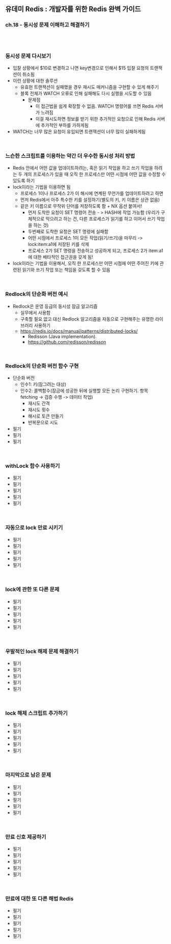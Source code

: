 ## 유데미 Redis : 개발자를 위한 Redis 완벽 가이드
### ch.18 - 동시성 문제 이해하고 해결하기

<br>
<br>


### 동시성 문제 다시보기
* 입찰 상황에서 $10로 변경하고 나면 key변경으로 인해서 $15 입찰 요청의 트랜잭션이 취소됨
* 이런 상황에 대한 솔루션
  * 유효헌 트랜잭션이 실패했을 경우 재시도 매커니즘을 구현할 수 있게 해주기
  * 블록 전체가 WATCH 오류로 인해 실패해도 다시 실행을 시도할 수 있음
    * 문제점
      * 이 접근법을 쉽게 확장할 수 없음. WATCH 명령어를 쓰면 Redis 서버가 느려짐
      * 이걸 재시도하면 정보를 받기 위한 추가적인 요청으로 인해 Redis 서버에 추가적인 부하를 가하게됨
* WATCH는 너무 많은 요청이 유입되면 트랜잭션이 너무 많이 실패하게됨


<br>


### 느슨한 스크립트를 이용하는 약간 더 우수한 동시성 처리 방법
* Redis 안에서 어떤 값을 업데이트하려는, 혹은 읽기 작업을 하고 쓰기 작업을 하려는 두 개의 프로세스가 있을 때 오직 한 프로세스만 어떤 시점에 어떤 값을 수정할 수 있도록 하기
* lock이라는 기법을 이용하면 됨
  * 프로세스 1이나 프로세스 2가 이 해시에 연계된 무언가를 업데이트하려고 하면
  * 먼저 Redis에서 아주 특수한 키를 설정하기(별도의 키, 키 이름은 상관 없음)
  * 같은 키 이름으로 무작위 단어를 저장하도록 함 + NX 옵션 붙여서!
    * 먼저 도착한 요청이 SET 명령어 전송 - > HASH에 작업 가능함 (우리가 구체적으로 막으려고 하는 건, 다른 프로세스가 읽기를 하고 이어서 쓰기 작업을 하는 것)
    * 두번째로 도착한 요청은 SET 명령에 실패함
    * 어떤 시점에서 프로세스 1이 모든 작업(읽기/쓰기)을 마무리 ->  lock:item:a1에 저장된 키를 삭제
    * 프로세스 2가 SET 명령을 전송하고 성공하게 되고, 프로세스 2가 item:a1에 대한 배타적인 접근권을 갖게 됨!
* lock이라는 기법을 이용해서, 오직 한 프로세스만 어떤 시점에 어떤 주어진 키에 관련된 읽기와 쓰기 작업 또는 책임을 갖도록 할 수 있음


<br>



### Redlock의 단순화 버전 예시
* Redlock은 운영 등급의 동시성 잠금 알고리즘
  * 실무에서 사용함
  * 구축할 필요 없고 대신 Redlock 알고리즘을 자동으로 구현해주는 유명한 라이브러리 사용하기
  * https://redis.io/docs/manual/patterns/distributed-locks/
    * Redisson (Java implementation).
    * https://github.com/redisson/redisson




<br>


### Redlock의 단순화 버전 함수 구현
* 단순화 버전
  * 인수1: 키(잠그려는 대상)
  * 인수2: 콜백함수(잠금에 성공한 뒤에 실행할 모든 논리 구현하기. 항목 fetching -> 검증 수행 -> 데이터 작업)
    * 재시도 간격
    * 재시도 횟수
    * 해시로 토큰 만들기
    * 반복문으로 시도
* 필기
* 필기
* 필기


<br>


### withLock 함수 사용하기
* 필기
* 필기
* 필기
* 필기
* 필기


<br>


### 자동으로 lock 만료 시키기
* 필기
* 필기
* 필기
* 필기
* 필기



<br>


### lock에 관한 또 다른 문제
* 필기
* 필기
* 필기
* 필기
* 필기



<br>


### 우발적인 lock 해제 문제 해결하기
* 필기
* 필기
* 필기
* 필기
* 필기



<br>


### lock 해제 스크립트 추가하기
* 필기
* 필기
* 필기
* 필기
* 필기



<br>


### 마지막으로 남은 문제
* 필기
* 필기
* 필기
* 필기
* 필기



<br>


### 만료 신호 제공하기
* 필기
* 필기
* 필기
* 필기
* 필기



<br>


### 만료에 대한 또 다른 해법 Redis
* 필기
* 필기
* 필기
* 필기
* 필기

